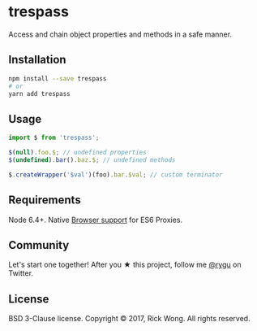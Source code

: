 # trespass

Access and chain object properties and methods in a safe manner.

## Installation

```bash
npm install --save trespass
# or
yarn add trespass
```

## Usage

```js
import $ from 'trespass';

$(null).foo.$; // undefined properties 
$(undefined).bar().baz.$; // undefined methods

$.createWrapper('$val')(foo).bar.$val; // custom terminator
```

## Requirements

Node 6.4+. Native [Browser support](https://caniuse.com/#search=Proxy) for ES6 Proxies.


## Community

Let's start one together! After you ★ this project, follow me [@rygu](https://twitter.com/rygu) on Twitter.

## License

BSD 3-Clause license. Copyright © 2017, Rick Wong. All rights reserved.
